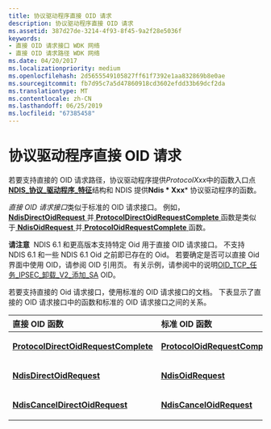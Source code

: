```yaml
---
title: 协议驱动程序直接 OID 请求
description: 协议驱动程序直接 OID 请求
ms.assetid: 387d27de-3214-4f93-8f45-9a2f28e5036f
keywords:
- 直接 OID 请求接口 WDK 网络
- 直接 OID 请求路径 WDK 网络
ms.date: 04/20/2017
ms.localizationpriority: medium
ms.openlocfilehash: 2d5655549105827ff61f7392e1aa832869b8e0ae
ms.sourcegitcommit: fb7d95c7a5d47860918cd3602efdd33b69dcf2da
ms.translationtype: MT
ms.contentlocale: zh-CN
ms.lasthandoff: 06/25/2019
ms.locfileid: "67385458"
---
```

# <a name="protocol-driver-direct-oid-requests"></a>协议驱动程序直接 OID 请求





若要支持直接的 OID 请求路径，协议驱动程序提供*ProtocolXxx*中的函数入口点[ **NDIS\_协议\_驱动程序\_特征**](https://docs.microsoft.com/windows-hardware/drivers/ddi/content/ndis/ns-ndis-_ndis_protocol_driver_characteristics)结构和 NDIS 提供**Ndis * Xxx*** 协议驱动程序的函数。

*直接 OID 请求接口*类似于标准的 OID 请求接口。 例如， [ **NdisDirectOidRequest** ](https://docs.microsoft.com/windows-hardware/drivers/ddi/content/ndis/nf-ndis-ndisdirectoidrequest)并[ **ProtocolDirectOidRequestComplete** ](https://docs.microsoft.com/windows-hardware/drivers/ddi/content/ndis/nc-ndis-protocol_direct_oid_request_complete)函数是类似于[ **NdisOidRequest** ](https://docs.microsoft.com/windows-hardware/drivers/ddi/content/ndis/nf-ndis-ndisoidrequest)并[ **ProtocolOidRequestComplete** ](https://docs.microsoft.com/windows-hardware/drivers/ddi/content/ndis/nc-ndis-protocol_oid_request_complete)函数。

**请注意**  NDIS 6.1 和更高版本支持特定 Oid 用于直接 OID 请求接口。 不支持 NDIS 6.1 和一些 NDIS 6.1 Oid 之前即已存在的 Oid。 若要确定是否可以直接 Oid 界面中使用 OID，请参阅 OID 引用页。 有关示例，请参阅中的说明[OID\_TCP\_任务\_IPSEC\_卸载\_V2\_添加\_SA](https://docs.microsoft.com/windows-hardware/drivers/network/oid-tcp-task-ipsec-offload-v2-add-sa) OID。

 

若要支持直接的 Oid 请求接口，使用标准的 OID 请求接口的文档。 下表显示了直接的 OID 请求接口中的函数和标准的 OID 请求接口之间的关系。

<table>
<colgroup>
<col width="50%" />
<col width="50%" />
</colgroup>
<thead>
<tr class="header">
<th align="left">直接 OID 函数</th>
<th align="left">标准 OID 函数</th>
</tr>
</thead>
<tbody>
<tr class="odd">
<td align="left"><p><a href="https://docs.microsoft.com/windows-hardware/drivers/ddi/content/ndis/nc-ndis-protocol_direct_oid_request_complete" data-raw-source="[&lt;strong&gt;ProtocolDirectOidRequestComplete&lt;/strong&gt;](https://docs.microsoft.com/windows-hardware/drivers/ddi/content/ndis/nc-ndis-protocol_direct_oid_request_complete)"><strong>ProtocolDirectOidRequestComplete</strong></a></p></td>
<td align="left"><p><a href="https://docs.microsoft.com/windows-hardware/drivers/ddi/content/ndis/nc-ndis-protocol_oid_request_complete" data-raw-source="[&lt;strong&gt;ProtocolOidRequestComplete&lt;/strong&gt;](https://docs.microsoft.com/windows-hardware/drivers/ddi/content/ndis/nc-ndis-protocol_oid_request_complete)"><strong>ProtocolOidRequestComplete</strong></a></p></td>
</tr>
<tr class="even">
<td align="left"><p><a href="https://docs.microsoft.com/windows-hardware/drivers/ddi/content/ndis/nf-ndis-ndisdirectoidrequest" data-raw-source="[&lt;strong&gt;NdisDirectOidRequest&lt;/strong&gt;](https://docs.microsoft.com/windows-hardware/drivers/ddi/content/ndis/nf-ndis-ndisdirectoidrequest)"><strong>NdisDirectOidRequest</strong></a></p></td>
<td align="left"><p><a href="https://docs.microsoft.com/windows-hardware/drivers/ddi/content/ndis/nf-ndis-ndisoidrequest" data-raw-source="[&lt;strong&gt;NdisOidRequest&lt;/strong&gt;](https://docs.microsoft.com/windows-hardware/drivers/ddi/content/ndis/nf-ndis-ndisoidrequest)"><strong>NdisOidRequest</strong></a></p></td>
</tr>
<tr class="odd">
<td align="left"><p><a href="https://docs.microsoft.com/windows-hardware/drivers/ddi/content/ndis/nf-ndis-ndiscanceldirectoidrequest" data-raw-source="[&lt;strong&gt;NdisCancelDirectOidRequest&lt;/strong&gt;](https://docs.microsoft.com/windows-hardware/drivers/ddi/content/ndis/nf-ndis-ndiscanceldirectoidrequest)"><strong>NdisCancelDirectOidRequest</strong></a></p></td>
<td align="left"><p><a href="https://docs.microsoft.com/windows-hardware/drivers/ddi/content/ndis/nf-ndis-ndiscanceloidrequest" data-raw-source="[&lt;strong&gt;NdisCancelOidRequest&lt;/strong&gt;](https://docs.microsoft.com/windows-hardware/drivers/ddi/content/ndis/nf-ndis-ndiscanceloidrequest)"><strong>NdisCancelOidRequest</strong></a></p></td>
</tr>
</tbody>
</table>

 

 

 





